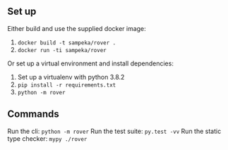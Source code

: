 ## Set up

Either build and use the supplied docker image:

1. `docker build -t sampeka/rover .`
2. `docker run -ti sampeka/rover`

Or set up a virtual environment and install dependencies:

1. Set up a virtualenv with python 3.8.2
2. `pip install -r requirements.txt`
3. `python -m rover`

## Commands

Run the cli: `python -m rover`
Run the test suite: `py.test -vv`
Run the static type checker: `mypy ./rover`
